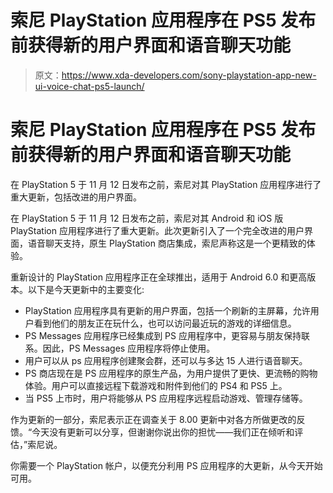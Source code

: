 # 索尼 PlayStation 应用程序在 PS5 发布前获得新的用户界面和语音聊天功能

> 原文：<https://www.xda-developers.com/sony-playstation-app-new-ui-voice-chat-ps5-launch/>

# 索尼 PlayStation 应用程序在 PS5 发布前获得新的用户界面和语音聊天功能

在 PlayStation 5 于 11 月 12 日发布之前，索尼对其 PlayStation 应用程序进行了重大更新，包括改进的用户界面。

在 PlayStation 5 于 11 月 12 日发布之前，索尼对其 Android 和 iOS 版 PlayStation 应用程序进行了重大更新。此次更新引入了一个完全改进的用户界面，语音聊天支持，原生 PlayStation 商店集成，索尼声称这是一个更精致的体验。

重新设计的 PlayStation 应用程序正在全球推出，适用于 Android 6.0 和更高版本。以下是今天更新中的主要变化:

*   PlayStation 应用程序具有更新的用户界面，包括一个刷新的主屏幕，允许用户看到他们的朋友正在玩什么，也可以访问最近玩的游戏的详细信息。
*   PS Messages 应用程序已经集成到 PS 应用程序中，更容易与朋友保持联系。因此，PS Messages 应用程序将停止使用。
*   用户可以从 ps 应用程序创建聚会群，还可以与多达 15 人进行语音聊天。
*   PS 商店现在是 PS 应用程序的原生产品，为用户提供了更快、更流畅的购物体验。用户可以直接远程下载游戏和附件到他们的 PS4 和 PS5 上。
*   当 PS5 上市时，用户将能够从 PS 应用程序远程启动游戏、管理存储等。

作为更新的一部分，索尼表示正在调查关于 8.00 更新中对各方所做更改的反馈。“今天没有更新可以分享，但谢谢你说出你的担忧——我们正在倾听和评估，”索尼说。

你需要一个 PlayStation 帐户，以便充分利用 PS 应用程序的大更新，从今天开始可用。